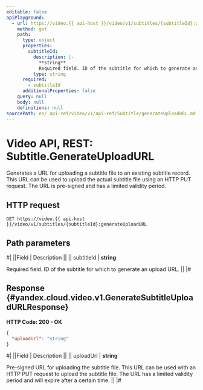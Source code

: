 ```yaml
---
editable: false
apiPlayground:
  - url: https://video.{{ api-host }}/video/v1/subtitles/{subtitleId}:generateUploadURL
    method: get
    path:
      type: object
      properties:
        subtitleId:
          description: |-
            **string**
            Required field. ID of the subtitle for which to generate an upload URL.
          type: string
      required:
        - subtitleId
      additionalProperties: false
    query: null
    body: null
    definitions: null
sourcePath: en/_api-ref/video/v1/api-ref/Subtitle/generateUploadURL.md
---
```


# Video API, REST: Subtitle.GenerateUploadURL

Generates a URL for uploading a subtitle file to an existing subtitle record.
This URL can be used to upload the actual subtitle file using an HTTP PUT request.
The URL is pre-signed and has a limited validity period.

## HTTP request

```
GET https://video.{{ api-host }}/video/v1/subtitles/{subtitleId}:generateUploadURL
```

## Path parameters

#|
||Field | Description ||
|| subtitleId | **string**

Required field. ID of the subtitle for which to generate an upload URL. ||
|#

## Response {#yandex.cloud.video.v1.GenerateSubtitleUploadURLResponse}

**HTTP Code: 200 - OK**

```json
{
  "uploadUrl": "string"
}
```

#|
||Field | Description ||
|| uploadUrl | **string**

Pre-signed URL for uploading the subtitle file.
This URL can be used with an HTTP PUT request to upload the subtitle file.
The URL has a limited validity period and will expire after a certain time. ||
|#
